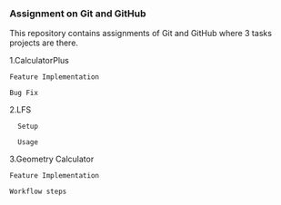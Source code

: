 

### Assignment on Git and GitHub

This repository contains assignments of Git and GitHub where 3 tasks projects are there. 


1.CalculatorPlus

    Feature Implementation
    
    Bug Fix

2.LFS

      Setup 
   
      Usage

3.Geometry Calculator

    Feature Implementation
  
    Workflow steps
